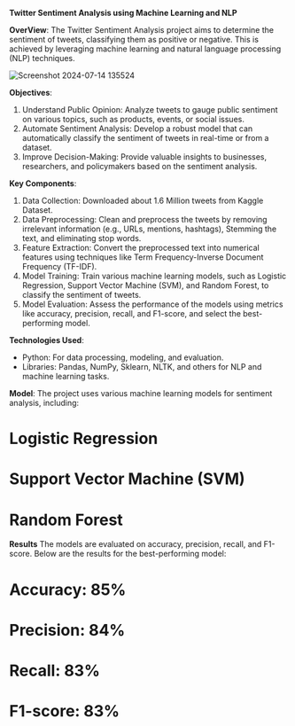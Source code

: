 **Twitter Sentiment Analysis using Machine Learning and NLP**

**OverView**: 
The Twitter Sentiment Analysis project aims to determine the sentiment of tweets, classifying them as positive or negative. This is achieved by leveraging machine learning and natural language processing (NLP) techniques.

![Screenshot 2024-07-14 135524](https://github.com/user-attachments/assets/fa944123-0de7-4d69-9508-e881c723294e)

**Objectives**:
1. Understand Public Opinion: Analyze tweets to gauge public sentiment on various topics, such as products, events, or social issues.
2. Automate Sentiment Analysis: Develop a robust model that can automatically classify the sentiment of tweets in real-time or from a dataset.
3. Improve Decision-Making: Provide valuable insights to businesses, researchers, and policymakers based on the sentiment analysis.

**Key Components**:
1. Data Collection: Downloaded about 1.6 Million tweets from Kaggle Dataset.
2. Data Preprocessing: Clean and preprocess the tweets by removing irrelevant information (e.g., URLs, mentions, hashtags), Stemming the text, and eliminating stop words.
3. Feature Extraction: Convert the preprocessed text into numerical features using techniques like Term Frequency-Inverse Document Frequency (TF-IDF).
4. Model Training: Train various machine learning models, such as Logistic Regression, Support Vector Machine (SVM), and Random Forest, to classify the sentiment of tweets.
5. Model Evaluation: Assess the performance of the models using metrics like accuracy, precision, recall, and F1-score, and select the best-performing model.

**Technologies Used**:
* Python: For data processing, modeling, and evaluation.
* Libraries: Pandas, NumPy, Sklearn, NLTK, and others for NLP and machine learning tasks.

**Model**:
The project uses various machine learning models for sentiment analysis, including:
# Logistic Regression
# Support Vector Machine (SVM)
# Random Forest

**Results**
The models are evaluated on accuracy, precision, recall, and F1-score. Below are the results for the best-performing model:
# Accuracy: 85%
# Precision: 84%
# Recall: 83%
# F1-score: 83%







